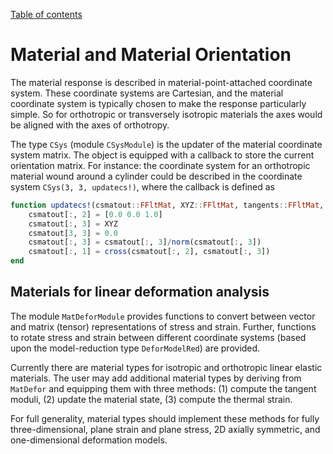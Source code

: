 [Table of contents](https://petrkryslucsd.github.io/FinEtools.jl)

# Material and Material Orientation

The material response  is described in  material-point-attached coordinate system. These coordinate systems  are Cartesian, and the material coordinate system is typically chosen to make  the response particularly simple.  So for orthotropic or transversely isotropic materials the axes would be aligned with the axes of orthotropy.

The type `CSys` (module `CSysModule`) is the updater of the material coordinate system matrix. The object is equipped with a callback to store the current orientation matrix. For instance: the coordinate system for an orthotropic material wound around a cylinder could be described in the coordinate system `CSys(3, 3, updatecs!)`, where the callback is defined as

```julia
function updatecs!(csmatout::FFltMat, XYZ::FFltMat, tangents::FFltMat, fe_label::FInt)
    csmatout[:, 2] = [0.0 0.0 1.0]
    csmatout[:, 3] = XYZ
    csmatout[3, 3] = 0.0
    csmatout[:, 3] = csmatout[:, 3]/norm(csmatout[:, 3])
    csmatout[:, 1] = cross(csmatout[:, 2], csmatout[:, 3])
end
```

## Materials for linear deformation analysis

The module `MatDeforModule` provides functions to convert between vector and matrix (tensor) representations of stress and strain. Further, functions to rotate stress and strain between different coordinate systems (based upon the model-reduction type `DeforModelRed`) are provided.

Currently  there are material types for isotropic and orthotropic linear elastic materials. The user may add  additional material types by deriving from `MatDefor` and equipping them with three methods: (1) compute the tangent moduli, (2) update the material state, (3) compute the thermal strain.

For full generality, material types  should implement these methods for fully three-dimensional, plane strain and plane stress, 2D axially symmetric, and one-dimensional deformation models.
